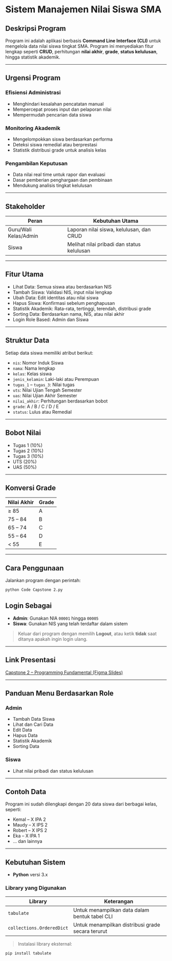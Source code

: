 
# Sistem Manajemen Nilai Siswa SMA

## Deskripsi Program

Program ini adalah aplikasi berbasis **Command Line Interface (CLI)** untuk mengelola data nilai siswa tingkat SMA. Program ini menyediakan fitur lengkap seperti **CRUD**, perhitungan **nilai akhir**, **grade**, **status kelulusan**, hingga statistik akademik.

---

## Urgensi Program

### Efisiensi Administrasi
- Menghindari kesalahan pencatatan manual
- Mempercepat proses input dan pelaporan nilai
- Mempermudah pencarian data siswa

### Monitoring Akademik
- Mengelompokkan siswa berdasarkan performa
- Deteksi siswa remedial atau berprestasi
- Statistik distribusi grade untuk analisis kelas

### Pengambilan Keputusan
- Data nilai real time untuk rapor dan evaluasi
- Dasar pemberian penghargaan dan pembinaan
- Mendukung analisis tingkat kelulusan

---

## Stakeholder

| Peran                 | Kebutuhan Utama                                          |
|-----------------------|----------------------------------------------------------|
| Guru/Wali Kelas/Admin | Laporan nilai siswa, kelulusan, dan CRUD                  | 
| Siswa                 | Melihat nilai pribadi dan status kelulusan               |

---

## Fitur Utama

- Lihat Data: Semua siswa atau berdasarkan NIS
- Tambah Siswa: Validasi NIS, input nilai lengkap
- Ubah Data: Edit identitas atau nilai siswa
- Hapus Siswa: Konfirmasi sebelum penghapusan
- Statistik Akademik: Rata-rata, tertinggi, terendah, distribusi grade
- Sorting Data: Berdasarkan nama, NIS, atau nilai akhir
- Login Role Based: Admin dan Siswa

---

## Struktur Data

Setiap data siswa memiliki atribut berikut:

- `nis`: Nomor Induk Siswa  
- `nama`: Nama lengkap  
- `kelas`: Kelas siswa  
- `jenis_kelamin`: Laki-laki atau Perempuan  
- `tugas_1` – `tugas_3`: Nilai tugas  
- `uts`: Nilai Ujian Tengah Semester  
- `uas`: Nilai Ujian Akhir Semester  
- `nilai_akhir`: Perhitungan berdasarkan bobot  
- `grade`: A / B / C / D / E  
- `status`: Lulus atau Remedial  

---

## Bobot Nilai

- Tugas 1 (10%)  
- Tugas 2 (10%)  
- Tugas 3 (10%)  
- UTS (20%)  
- UAS (50%)  

---

## Konversi Grade

| Nilai Akhir | Grade  |
|-------------|--------|
| ≥ 85        | A      |
| 75 – 84     | B      |
| 65 – 74     | C      |
| 55 – 64     | D      |
| < 55        | E      |

---

## Cara Penggunaan

Jalankan program dengan perintah:

```bash
python Code Capstone 2.py
```

## Login Sebagai

- **Admin**: Gunakan NIA `00001` hingga `00005`  
- **Siswa**: Gunakan NIS yang telah terdaftar dalam sistem  

> Keluar dari program dengan memilih **Logout**, atau ketik **tidak** saat ditanya apakah ingin login ulang.

---

## Link Presentasi

[Capstone 2 – Programming Fundamental (Figma Slides)](https://www.figma.com/slides/eRWj6ytTf8C8seHl5Vl9Yj/Capstone-2---Programming-Fundamental?node-id=1-888&t=Ok8SBqUdoUJpLpr3-1)

---

## Panduan Menu Berdasarkan Role

### Admin
- Tambah Data Siswa  
- Lihat dan Cari Data  
- Edit Data  
- Hapus Data  
- Statistik Akademik  
- Sorting Data  

### Siswa
- Lihat nilai pribadi dan status kelulusan

---

## Contoh Data

Program ini sudah dilengkapi dengan 20 data siswa dari berbagai kelas, seperti:

- Kemal – X IPA 2  
- Maudy – X IPS 2  
- Robert – X IPS 2  
- Eka – X IPA 1  
- ... dan lainnya

---

## Kebutuhan Sistem

- **Python** versi 3.x

### Library yang Digunakan

| Library                    | Keterangan                                                 |
|----------------------------|------------------------------------------------------------|
| `tabulate`                 | Untuk menampilkan data dalam bentuk tabel CLI              |
| `collections.OrderedDict`  | Untuk menampilkan distribusi grade secara terurut          |

> Instalasi library eksternal:
```bash
pip install tabulate
```

